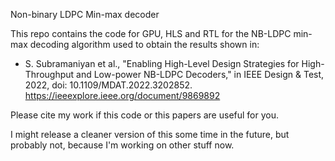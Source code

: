 Non-binary LDPC Min-max decoder

This repo contains the code for GPU, HLS and RTL for the NB-LDPC min-max decoding algorithm used to obtain the results shown in:

- S. Subramaniyan et al., "Enabling High-Level Design Strategies for High-Throughput and Low-power NB-LDPC Decoders," in IEEE Design & Test, 2022, doi: 10.1109/MDAT.2022.3202852. https://ieeexplore.ieee.org/document/9869892

Please cite my work if this code or this papers are useful for you.

I might release a cleaner version of this some time in the future, but probably not, because I'm working on other stuff now.

